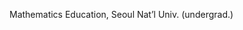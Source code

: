 Mathematics Education, Seoul Nat’l Univ. (undergrad.)

<!---
Bleron97/Bleron97 is a ✨ special ✨ repository because its `README.md` (this file) appears on your GitHub profile.
You can click the Preview link to take a look at your changes.
--->
